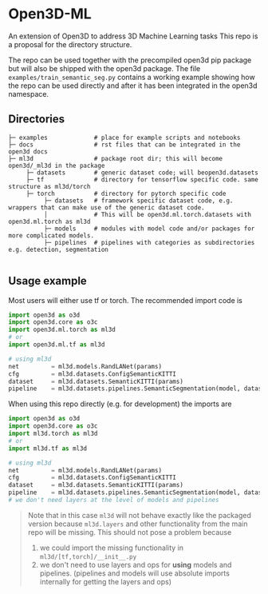 # Open3D-ML
An extension of Open3D to address 3D Machine Learning tasks
This repo is a proposal for the directory structure.

The repo can be used together with the precompiled open3d pip package but will also be shipped with the open3d package.
The file ```examples/train_semantic_seg.py``` contains a working example showing how the repo can be used directly and after it has been integrated in the open3d namespace.


## Directories

```
├─ examples             # place for example scripts and notebooks
├─ docs                 # rst files that can be integrated in the open3d docs
├─ ml3d                 # package root dir; this will become open3d/_ml3d in the package
     ├─ datasets        # generic dataset code; will beopen3d.datasets
     ├─ tf              # directory for tensorflow specific code. same structure as ml3d/torch
     ├─ torch           # directory for pytorch specific code
          ├─ datasets   # framework specific dataset code, e.g. wrappers that can make use of the generic dataset code.
          │             # This will be open3d.ml.torch.datasets with open3d.ml.torch as ml3d
          ├─ models     # modules with model code and/or packages for more complicated models.
          ├─ pipelines  # pipelines with categories as subdirectories e.g. detection, segmentation
          
```

## Usage example

Most users will either use tf or torch. The recommended import code is 
```python
import open3d as o3d
import open3d.core as o3c
import open3d.ml.torch as ml3d
# or
import open3d.ml.tf as ml3d

# using ml3d
net 		= ml3d.models.RandLANet(params)
cfg      	= ml3d.datasets.ConfigSemanticKITTI
dataset 	= ml3d.datasets.SemanticKITTI(params)
pipeline 	= ml3d.datasets.pipelines.SemanticSegmentation(model, dataset, cfg)
```

When using this repo directly (e.g. for development) the imports are
```python
import open3d as o3d
import open3d.core as o3c
import ml3d.torch as ml3d
# or
import ml3d.tf as ml3d

# using ml3d
net 		= ml3d.models.RandLANet(params)
cfg      	= ml3d.datasets.ConfigSemanticKITTI
dataset 	= ml3d.datasets.SemanticKITTI(params)
pipeline 	= ml3d.datasets.pipelines.SemanticSegmentation(model, dataset, cfg)
# we don't need layers at the level of models and pipelines
```
> Note that in this case ```ml3d``` will not behave exactly like the packaged version because ```ml3d.layers``` and other functionality from the main repo will be missing. 
> This should not pose a problem because
>  1. we could import the missing functionality in ```ml3d/[tf,torch]/__init__.py```
>  2. we don't need to use layers and ops for **using** models and pipelines. (pipelines and models will use absolute imports internally for getting the layers and ops)
